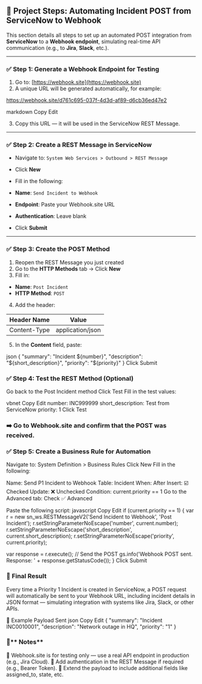 ## 📌 Project Steps: Automating Incident POST from ServiceNow to Webhook

This section details all steps to set up an automated POST integration from **ServiceNow** to a **Webhook endpoint**, simulating real-time API communication (e.g., to **Jira**, **Slack**, etc.).

---

### ✅ **Step 1: Generate a Webhook Endpoint for Testing**

1. Go to: [https://webhook.site](https://webhook.site)
2. A unique URL will be generated automatically, for example:

https://webhook.site/d761c695-037f-4d3d-af89-d6cb36ed47e2

markdown
Copy
Edit

3. Copy this URL — it will be used in the ServiceNow REST Message.

---

### ✅ **Step 2: Create a REST Message in ServiceNow**

- Navigate to: `System Web Services > Outbound > REST Message`
- Click **New**
- Fill in the following:

- **Name**: `Send Incident to Webhook`
- **Endpoint**: Paste your Webhook.site URL
- **Authentication**: Leave blank

- Click **Submit**

---

### ✅ **Step 3: Create the POST Method**

1. Reopen the REST Message you just created
2. Go to the **HTTP Methods** tab → Click **New**
3. Fill in:

- **Name**: `Post Incident`
- **HTTP Method**: `POST`

4. Add the header:

| Header Name   | Value             |
|---------------|------------------|
| Content-Type  | application/json |

5. In the **Content** field, paste:

json
{
  "summary": "Incident ${number}",
  "description": "${short_description}",
  "priority": "${priority}"
}
Click Submit

### ✅ Step 4: **Test the REST Method (Optional)**
Go back to the Post Incident method
Click Test
Fill in the test values:

vbnet
Copy
Edit
number: INC999999
short_description: Test from ServiceNow
priority: 1
Click Test

### ➡️ **Go to Webhook.site and confirm that the POST was received.**

### ✅ Step 5: **Create a Business Rule for Automation**
Navigate to: System Definition > Business Rules
Click New
Fill in the following:

Name: Send P1 Incident to Webhook
Table: Incident
When: After
Insert: ☑️ Checked
Update: ❌ Unchecked
Condition: current.priority == 1
Go to the Advanced tab:
Check ✅ Advanced

Paste the following script:
javascript
Copy
Edit
if (current.priority == 1) {
  var r = new sn_ws.RESTMessageV2('Send Incident to Webhook', 'Post Incident');
  r.setStringParameterNoEscape('number', current.number);
  r.setStringParameterNoEscape('short_description', current.short_description);
  r.setStringParameterNoEscape('priority', current.priority);

  var response = r.execute(); // Send the POST
  gs.info('Webhook POST sent. Response: ' + response.getStatusCode());
}
Click Submit

### 🎯 **Final Result**
Every time a Priority 1 Incident is created in ServiceNow, a POST request will automatically be sent to your Webhook URL, including incident details in JSON format — simulating integration with systems like Jira, Slack, or other APIs.

🧪 Example Payload Sent
json
Copy
Edit
{
  "summary": "Incident INC0010001",
  "description": "Network outage in HQ",
  "priority": "1"
}
### 🧠** Notes**
🧪 Webhook.site is for testing only — use a real API endpoint in production (e.g., Jira Cloud).
🔐 Add authentication in the REST Message if required (e.g., Bearer Token).
🔄 Extend the payload to include additional fields like assigned_to, state, etc.

